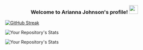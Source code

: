 <h3 align="center">
  Welcome to Arianna Johnson's profile!
  <img src="https://media.giphy.com/media/hvRJCLFzcasrR4ia7z/giphy.gif" width="28">
</h3>

[![GitHub Streak](https://github-readme-streak-stats.herokuapp.com/?user=ariannalillie&theme=gotham)](https://git.io/streak-stats)

![Your Repository's Stats](https://github-readme-stats.vercel.app/api/top-langs/?username=ariannalillie&theme=blue-green)

![Your Repository's Stats](https://contrib.rocks/image?repo=ariannalillie/Python)

